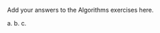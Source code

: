 Add your answers to the Algorithms exercises here.

<!--Exercise 1 -->
a.
b.
c.

<!-- Exercise 2 -->